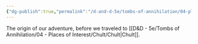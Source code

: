 ```yaml
---
{"dg-publish":true,"permalink":"/d-and-d-5e/tombs-of-annihilation/04-places-of-interest/albinian/albinian/","noteIcon":"","created":"2025-07-16T19:13:01.720-05:00","updated":"2025-08-06T10:37:17.639-05:00"}
---
```



The origin of our adventure, before we traveled to [[D&D - 5e/Tombs of Annihilation/04 - Places of Interest/Chult/Chult\|Chult]].